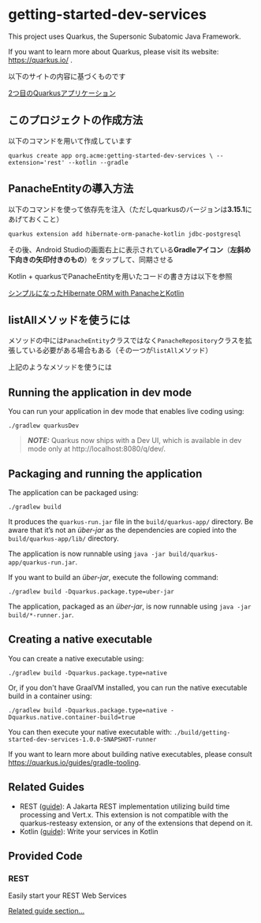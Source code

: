 # getting-started-dev-services

This project uses Quarkus, the Supersonic Subatomic Java Framework.

If you want to learn more about Quarkus, please visit its website: https://quarkus.io/ .

以下のサイトの内容に基づくものです

[2つ目のQuarkusアプリケーション](https://ja.quarkus.io/guides/getting-started-dev-services)

## このプロジェクトの作成方法

以下のコマンドを用いて作成しています

`quarkus create app org.acme:getting-started-dev-services \
    --extension='rest' --kotlin --gradle`

## PanacheEntityの導入方法

以下のコマンドを使って依存先を注入（ただしquarkusのバージョンは**3.15.1**にあげておくこと）

`quarkus extension add hibernate-orm-panache-kotlin jdbc-postgresql`

その後、Android Studioの画面右上に表示されている**Gradleアイコン**（**左斜め下向きの矢印付きのもの**）をタップして、同期させる

Kotlin + quarkusでPanacheEntityを用いたコードの書き方は以下を参照

[シンプルになったHibernate ORM with PanacheとKotlin](https://ja.quarkus.io/guides/hibernate-orm-panache-kotlin)

## listAllメソッドを使うには

メソッドの中には`PanacheEntity`クラスではなく`PanacheRepository`クラスを拡張している必要がある場合もある（その一つが`listAll`メソッド）

上記のようなメソッドを使うには

## Running the application in dev mode

You can run your application in dev mode that enables live coding using:
```shell script
./gradlew quarkusDev
```

> **_NOTE:_**  Quarkus now ships with a Dev UI, which is available in dev mode only at http://localhost:8080/q/dev/.

## Packaging and running the application

The application can be packaged using:
```shell script
./gradlew build
```
It produces the `quarkus-run.jar` file in the `build/quarkus-app/` directory.
Be aware that it’s not an _über-jar_ as the dependencies are copied into the `build/quarkus-app/lib/` directory.

The application is now runnable using `java -jar build/quarkus-app/quarkus-run.jar`.

If you want to build an _über-jar_, execute the following command:
```shell script
./gradlew build -Dquarkus.package.type=uber-jar
```

The application, packaged as an _über-jar_, is now runnable using `java -jar build/*-runner.jar`.

## Creating a native executable

You can create a native executable using: 
```shell script
./gradlew build -Dquarkus.package.type=native
```

Or, if you don't have GraalVM installed, you can run the native executable build in a container using: 
```shell script
./gradlew build -Dquarkus.package.type=native -Dquarkus.native.container-build=true
```

You can then execute your native executable with: `./build/getting-started-dev-services-1.0.0-SNAPSHOT-runner`

If you want to learn more about building native executables, please consult https://quarkus.io/guides/gradle-tooling.

## Related Guides

- REST ([guide](https://quarkus.io/guides/rest)): A Jakarta REST implementation utilizing build time processing and Vert.x. This extension is not compatible with the quarkus-resteasy extension, or any of the extensions that depend on it.
- Kotlin ([guide](https://quarkus.io/guides/kotlin)): Write your services in Kotlin

## Provided Code

### REST

Easily start your REST Web Services

[Related guide section...](https://quarkus.io/guides/getting-started-reactive#reactive-jax-rs-resources)
